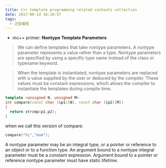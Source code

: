 ```yaml
---
title: C++ template programming related contexts collection
date: 2017-08-14 16:10:57
tags:
  - 泛型编程
---
```


- mc++ primer: **Nontype Template Parameters**

> We can define templates that take nontype parameters. A nontype parameter represents a value rather than a type. Nontype parameters are specified by using a specific type name instead of the class or typename keyword.


> When the template is instantiated, nontype parameters are replaced with a value supplied by the user or deduced by the compiler. These values must be constant expressions, which allows the compiler to instantiate the templates during compile time.

```cpp
template <unsigned N, unsigned M>
int compare(const char (&p1)[N], const char (&p2)[M])
{
  return strcmp(p1,p2);
}

```

when we call this version of compare:

```cpp
compare("hi","mom");
```

A nontype parameter may be an integral type, or a pointer or reference to an object or to a function type. An argument bound to a nontype integral parameter must be a constant expression. Argument bound to a pointer or reference nontype parameter must have static lifetime.
